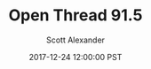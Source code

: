 ---
layout: podcast
title: "Open Thread 91.5"
author: Scott Alexander
description: https://slatestarcodex.com/2017/12/24/open-thread-91-5/
date: 2017-12-24 12:00:00 PST
length: 87268
duration: 22
guid: open-thread-91-5
---